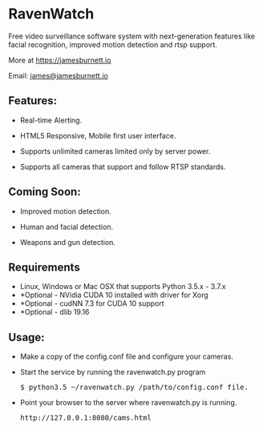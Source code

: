# RavenWatch
Free video surveillance software system with next-generation features like facial recognition, improved motion detection and rtsp support.


More at https://jamesburnett.io

Email: james@jamesburnett.io


## Features:

- Real-time Alerting.

- HTML5 Responsive, Mobile first user interface.

- Supports unlimited cameras limited only by server power.

- Supports all cameras that support and follow RTSP standards. 


## Coming Soon:

- Improved motion detection.

- Human and facial detection.

- Weapons and gun detection.



## Requirements
  - Linux, Windows or Mac OSX that supports Python 3.5.x - 3.7.x
  - *Optional - NVidia CUDA 10 installed with driver for Xorg
  - *Optional - cudNN 7.3 for CUDA 10 support 
  - *Optional - dlib 19.16
  
 
## Usage:

- Make a copy of the config.conf file and configure your cameras.

- Start the service by running the ravenwatch.py program 
  <pre>$ python3.5 ~/ravenwatch.py /path/to/config.conf file.</pre>

- Point your browser to the server where ravenwatch.py is running.
  <pre>http://127.0.0.1:8080/cams.html</pre>

